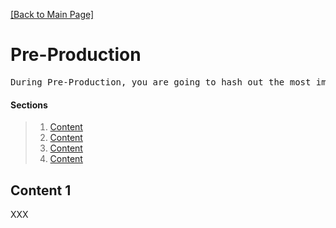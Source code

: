 [[Back to Main Page]](README.md)

# Pre-Production

<pre>
During Pre-Production, you are going to hash out the most important design decisions. This is done through an iterative process of design and prototyping. You will also consider the resources that will be needed and draw up a plan for the realisation of your game - including an initial timeline - so that you can move on to Production.
</pre>

#### Sections
> 1. [Content](#)
> 2. [Content](#)
> 3. [Content](#)
> 4. [Content](#)

<a name="content-1"></a>
## Content 1

XXX